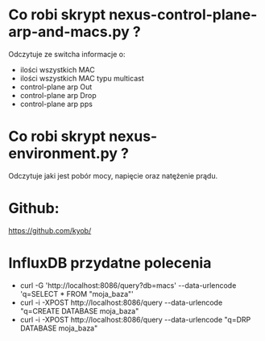 # Co robi skrypt nexus-control-plane-arp-and-macs.py ?
Odczytuje ze switcha informacje o:
* ilości wszystkich MAC
* ilości wszystkich MAC typu multicast
* control-plane arp Out
* control-plane arp Drop
* control-plane arp pps

# Co robi skrypt nexus-environment.py ?
Odczytuje jaki jest pobór mocy, napięcie oraz natężenie prądu.

# Github:
https://github.com/kyob/

# InfluxDB przydatne polecenia
* curl -G 'http://localhost:8086/query?db=macs' --data-urlencode 'q=SELECT * FROM "moja_baza"'
* curl -i -XPOST http://localhost:8086/query --data-urlencode "q=CREATE DATABASE moja_baza"
* curl -i -XPOST http://localhost:8086/query --data-urlencode "q=DRP DATABASE moja_baza"


